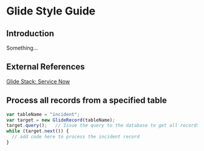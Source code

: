 Glide Style Guide
=================

Introduction
------------
Something...


External References
-------------------
[Glide Stack: Service Now](http://wiki.service-now.com/index.php?title=Glide_Stack)


Process all records from a specified table
------------------------------------------

```javascript
var tableName = "incident";
var target = new GlideRecord(tableName);
target.query();   // Issue the query to the database to get all records
while (target.next()) {   
  // add code here to process the incident record
}
```